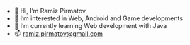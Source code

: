 - 👋 Hi, I’m Ramiz Pirmatov
- 👀 I’m interested in Web, Android and Game developments
- 🌱 I’m currently learning Web development with Java
- 📫 ramiz.pirmatov@gmail.com
